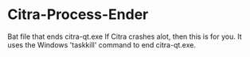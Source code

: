 # Citra-Process-Ender
Bat file that ends citra-qt.exe
If Citra crashes alot, then this is for you.
It uses the Windows 'taskkill' command to end citra-qt.exe.
